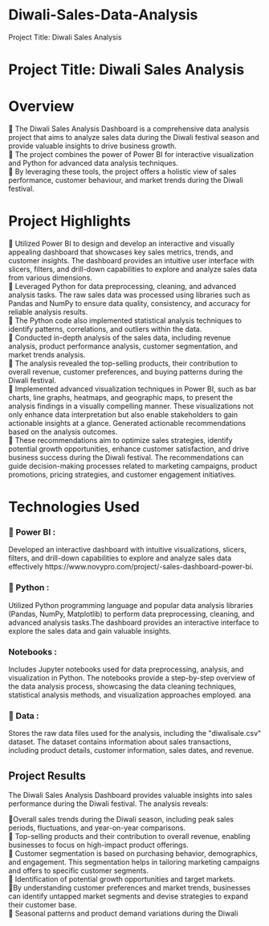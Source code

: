 # Diwali-Sales-Data-Analysis
Project Title: Diwali Sales Analysis
# Project Title: Diwali Sales Analysis
# Overview
📌 The Diwali Sales Analysis Dashboard is a comprehensive data analysis project that aims to analyze sales data during the Diwali festival season and provide valuable insights to drive business growth.<br>
📌 The project combines the power of Power BI for interactive visualization and Python for advanced data analysis techniques.<br>
📌 By leveraging these tools, the project offers a holistic view of sales performance, customer behaviour, and market trends during the Diwali festival.

# Project Highlights
📌 Utilized Power BI to design and develop an interactive and visually appealing dashboard that showcases key sales metrics, trends, and customer insights. The dashboard provides an intuitive user interface with slicers, filters, and drill-down capabilities to explore and analyze sales data from various dimensions.<br>
📌 Leveraged Python for data preprocessing, cleaning, and advanced analysis tasks. The raw sales data was processed using libraries such as Pandas and NumPy to ensure data quality, consistency, and accuracy for reliable analysis results.
<br>📌 The Python code also implemented statistical analysis techniques to identify patterns, correlations, and outliers within the data.<br>📌
Conducted in-depth analysis of the sales data, including revenue analysis, product performance analysis, customer segmentation, and market trends analysis.<br> 📌 The analysis revealed the top-selling products, their contribution to overall revenue, customer preferences, and buying patterns during the Diwali festival.<br>📌
Implemented advanced visualization techniques in Power BI, such as bar charts, line graphs, heatmaps, and geographic maps, to present the analysis findings in a visually compelling manner. These visualizations not only enhance data interpretation but also enable stakeholders to gain actionable insights at a glance.
Generated actionable recommendations based on the analysis outcomes. 
<br>📌 These recommendations aim to optimize sales strategies, identify potential growth opportunities, enhance customer satisfaction, and drive business success during the Diwali festival. The recommendations can guide decision-making processes related to marketing campaigns, product promotions, pricing strategies, and customer engagement initiatives.

# Technologies Used
<h3>📌 Power BI : </h3> Developed an interactive dashboard with intuitive visualizations, slicers, filters, and drill-down capabilities to explore and analyze sales data effectively https://www.novypro.com/project/-sales-dashboard-power-bi.
 <h3> 📌 Python : </h3> Utilized Python programming language and popular data analysis libraries (Pandas, NumPy, Matplotlib) to perform data preprocessing, cleaning, and advanced analysis tasks.The dashboard provides an interactive interface to explore the sales data and gain valuable insights.
<h3>Notebooks :</h3>Includes Jupyter notebooks used for data preprocessing, analysis, and visualization in Python. The notebooks provide a step-by-step overview of the data analysis process, showcasing the data cleaning techniques, statistical analysis methods, and visualization approaches employed. ana
<h3> 📌 Data :</h3> Stores the raw data files used for the analysis, including the "diwalisale.csv" dataset. The dataset contains information about sales transactions, including product details, customer information, sales dates, and revenue.
<h2> Project Results</h2>
The Diwali Sales Analysis Dashboard provides valuable insights into sales performance during the Diwali festival. The analysis reveals:

📌Overall sales trends during the Diwali season, including peak sales periods, fluctuations, and year-on-year comparisons.<br>📌
Top-selling products and their contribution to overall revenue, enabling businesses to focus on high-impact product offerings.<br>📌
Customer segmentation is based on purchasing behavior, demographics, and engagement. This segmentation helps in tailoring marketing campaigns and offers to specific customer segments.<br>📌
Identification of potential growth opportunities and target markets.<br>📌By understanding customer preferences and market trends, businesses can identify untapped market segments and devise strategies to expand their customer base.<br>📌
Seasonal patterns and product demand variations during the Diwali
